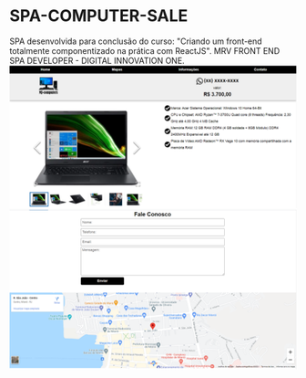 # SPA-COMPUTER-SALE
SPA desenvolvida para conclusão do curso: "Criando um front-end totalmente componentizado na prática com ReactJS".
MRV FRONT END SPA DEVELOPER - DIGITAL INNOVATION ONE.
![COMPUTER](https://github.com/Marco-Jardim872/SPA-COMPUTER-SALE/blob/main/public/img/cap1.PNG)
![MAPS](https://github.com/Marco-Jardim872/SPA-COMPUTER-SALE/blob/main/public/img/cap2.PNG)
